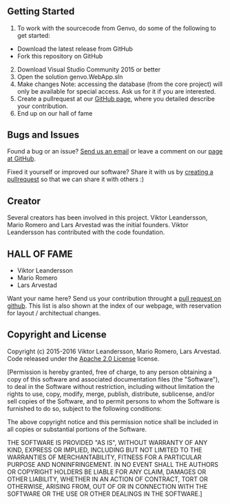 # 

## Getting Started

1. To work with the sourcecode from Genvo, do some of the following to get started:
* Download the latest release from GitHub
* Fork this repository on GitHub

2. Download Visual Studio Community 2015 or better
3. Open the solution genvo.WebApp.sln
4. Make changes
Note: accessing the database (from the core project) will only be available for special access. Ask us for it if you are interested.
5. Create a pullrequest at our [GitHub page](https://github.com/vleandersson/Genvo-Website), where you detailed describe your contribution.
6. End up on our hall of fame

## Bugs and Issues

Found a bug or an issue? [Send us an email](www.genvo.org) or leave a comment on our [page at GitHub](https://github.com/vleandersson/Genvo-Website).

Fixed it yourself or improved our software? Share it with us by [creating a pullrequest](https://github.com/vleandersson/Genvo-Website/pulls) so that we can share it with others :)

## Creator
Several creators has been involved in this project. Viktor Leandersson, Mario Romero and Lars Arvestad was the initial founders. Viktor Leandersson has contributed with the code foundation.

## HALL OF FAME
* Viktor Leandersson
* Mario Romero
* Lars Arvestad

Want your name here? Send us your contribution throught a [pull request on github](https://github.com/vleandersson/Genvo-Website/pulls).
This list is also shown at the index of our webpage, with reservation for layout / architectual changes.

## Copyright and License

Copyright (c) 2015-2016 Viktor Leandersson, Mario Romero, Lars Arvestad. Code released under the [Apache 2.0 License](http://www.apache.org/licenses/) license.

[Permission is hereby granted, free of charge, to any person obtaining a copy of this software and associated documentation files (the "Software"), to deal in the Software without restriction, including without limitation the rights to use, copy, modify, merge, publish, distribute, sublicense, and/or sell copies of the Software, and to permit persons to whom the Software is furnished to do so, subject to the following conditions:

The above copyright notice and this permission notice shall be included in all copies or substantial portions of the Software.

THE SOFTWARE IS PROVIDED "AS IS", WITHOUT WARRANTY OF ANY KIND, EXPRESS OR IMPLIED, INCLUDING BUT NOT LIMITED TO THE WARRANTIES OF MERCHANTABILITY, FITNESS FOR A PARTICULAR PURPOSE AND NONINFRINGEMENT. IN NO EVENT SHALL THE AUTHORS OR COPYRIGHT HOLDERS BE LIABLE FOR ANY CLAIM, DAMAGES OR OTHER LIABILITY, WHETHER IN AN ACTION OF CONTRACT, TORT OR OTHERWISE, ARISING FROM, OUT OF OR IN CONNECTION WITH THE SOFTWARE OR THE USE OR OTHER DEALINGS IN THE SOFTWARE.]